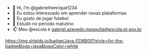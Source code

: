 - 👋 Hi, I’m @gabrielhenrique1234
- 👀 Eu estou interessado em aprender novas plataformas
- 🌱 Eu gosto de jogar futebol
- 💞️ Estudo no periodo matutino
- 📫 Meu @escola é gabriel.azevedo.mesquita@escola.pr.gov.br

<!---
gabrielhenrique1234/gabrielhenrique1234 is a ✨ special ✨ repository because its `README.md` (this file) appears on your GitHub profile.
You can click the Preview link to take a look at your changes.
--->
https://img.shields.io/badge/Java-ED8B00?style=for-the-badge&logo=java&logoColor=white
